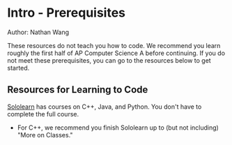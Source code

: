 # Intro - Prerequisites

Author: Nathan Wang

These resources do not teach you how to code. We recommend you learn roughly the first half of AP Computer Science A before continuing. If you do not meet these prerequisites, you can go to the resources below to get started.

## Resources for Learning to Code

[Sololearn](https://www.sololearn.com/) has courses on C++, Java, and Python. You don't have to complete the full course.

- For C++, we recommend you finish Sololearn up to (but not including) "More on Classes."
